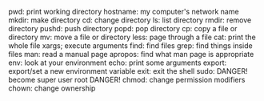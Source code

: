 pwd:
print working directory
hostname:
my computer's network name
mkdir:
make directory
cd:
change directory
ls:
list directory
rmdir:
remove directory
pushd:
push directory
popd:
pop directory
cp:
copy a file or directory
mv:
move a file or directory
less:
page through a file
cat:
print the whole file
xargs;
execute arguments
find:
find files
grep:
find things inside files
man:
read a manual page
apropos:
find what man page is appropriate
env:
look at your environment
echo:
print some arguments
export:
export/set a new environment variable
exit:
exit the shell
sudo:
DANGER! become super user root DANGER!
chmod:
change permission modifiers
chown:
change ownership
